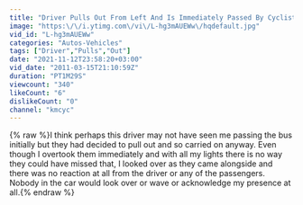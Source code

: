 ```yaml
---
title: "Driver Pulls Out From Left And Is Immediately Passed By Cyclist"
image: "https:\/\/i.ytimg.com\/vi\/L-hg3mAUEWw\/hqdefault.jpg"
vid_id: "L-hg3mAUEWw"
categories: "Autos-Vehicles"
tags: ["Driver","Pulls","Out"]
date: "2021-11-12T23:58:20+03:00"
vid_date: "2011-03-15T21:10:59Z"
duration: "PT1M29S"
viewcount: "340"
likeCount: "6"
dislikeCount: "0"
channel: "kmcyc"
---
```

{% raw %}I think perhaps this driver may not have seen me passing the bus initially but they had decided to pull out and so carried on anyway.  Even though I overtook them immediately and with all my lights there is no way they could have missed that, I looked over as they came alongside and there was no reaction at all from the driver or any of the passengers.  Nobody in the car would look over or wave or acknowledge my presence at all.{% endraw %}
